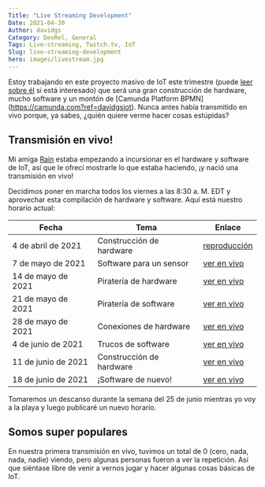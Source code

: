```yaml
---
Title: "Live Streaming Development"
Date: 2021-04-30
Author: davidgs
Category: DevRel, General
Tags: Live-streaming, Twitch.tv, IoT
Slug: live-streaming-development
hero: images/livestream.jpg
---
```


Estoy trabajando en este proyecto masivo de IoT este trimestre (puede [leer sobre él](/posts/category/camunda/iot-project) si está interesado) que será una gran construcción de hardware, mucho software y un montón de [Camunda Platform BPMN] (https://camunda.com?ref=davidgsiot). Nunca antes había transmitido en vivo porque, ya sabes, ¿quién quiere verme hacer cosas estúpidas?

## Transmisión en vivo!

Mi amiga [Rain](https://twitter.com/rainleander) estaba empezando a incursionar en el hardware y software de IoT, así que le ofrecí mostrarle lo que estaba haciendo, ¡y nació una transmisión en vivo!

Decidimos poner en marcha todos los viernes a las 8:30 a. M. EDT y aprovechar esta compilación de hardware y software. Aquí está nuestro horario actual:

| Fecha | Tema | Enlace |
| ------ | ------- | ------ |
| 4 de abril de 2021 | Construcción de hardware | [reproducción](https://www.twitch.tv/videos/1005977038) |
| 7 de mayo de 2021 | Software para un sensor | [ver en vivo](https://twitch.tv/davidgsiot) |
| 14 de mayo de 2021 | Piratería de hardware | [ver en vivo](https://twitch.tv/davidgsiot) |
| 21 de mayo de 2021 | Piratería de software | [ver en vivo](https://twitch.tv/davidgsiot) |
| 28 de mayo de 2021 | Conexiones de hardware | [ver en vivo](https://twitch.tv/davidgsiot) |
| 4 de junio de 2021 | Trucos de software | [ver en vivo](https://twitch.tv/davidgsiot) |
| 11 de junio de 2021 | Construcción de hardware | [ver en vivo](https://twitch.tv/davidgsiot) |
| 18 de junio de 2021 | ¡Software de nuevo! | [ver en vivo](https://twitch.tv/davidgsiot) |

Tomaremos un descanso durante la semana del 25 de junio mientras yo voy a la playa y luego publicaré un nuevo horario.

## Somos super populares

En nuestra primera transmisión en vivo, tuvimos un total de 0 (cero, nada, nada, nadie) viendo, pero algunas personas fueron a ver la repetición. Así que siéntase libre de venir a vernos jugar y hacer algunas cosas básicas de IoT.
